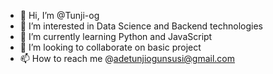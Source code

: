 - 👋 Hi, I’m @Tunji-og
- 👀 I’m interested in Data Science and Backend technologies 
- 🌱 I’m currently learning Python and JavaScript
- 💞️ I’m looking to collaborate on basic project
- 📫 How to reach me @adetunjiogunsusi@gmail.com 

<!---
Tunji-og/Tunji-og is a ✨ special ✨ repository because its `README.md` (this file) appears on your GitHub profile.
You can click the Preview link to take a look at your changes.
--->
